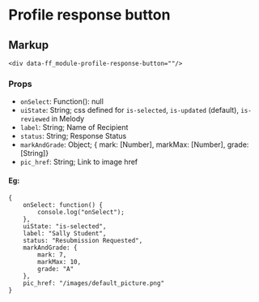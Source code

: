 <div data-ff_module-profile-response-button=""/>

# Profile response button

## Markup 
```
<div data-ff_module-profile-response-button=""/>
```
### Props

- `onSelect`: Function(): null
- `uiState`: String; css defined for `is-selected`, `is-updated` (default), `is-reviewed` in Melody
- `label`: String; Name of Recipient
- `status`: String; Response Status
- `markAndGrade`: Object; { mark: [Number], markMax: [Number], grade: [String]}
- `pic_href`: String; Link to image href

#### Eg:
```
{
    onSelect: function() {
        console.log("onSelect");
    },
    uiState: "is-selected",
    label: "Sally Student",
    status: "Resubmission Requested",
    markAndGrade: {
        mark: 7,
        markMax: 10,
        grade: "A"
    },
    pic_href: "/images/default_picture.png"
}
```
